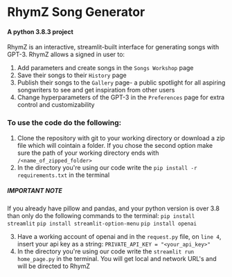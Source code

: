 # RhymZ Song Generator
#### A python 3.8.3 project
RhymZ is an interactive, streamlit-built interface for generating songs with GPT-3.
RhymZ allows a signed in user to:
1. Add parameters and create songs in the `Songs Workshop` page
2. Save their songs to their `History` page
3. Publish their songs to the `Gallery` page- a public spotlight for all aspiring songwriters to see and get inspiration from other users
4. Change hyperparameters of the GPT-3 in the `Preferences` page for extra control and customizability
### To use the code do the following:
1. Clone the repository with git to your working directory or download a zip file which will cointain a folder. If you chose the second option make sure the path of your working directory ends with `/<name_of_zipped_folder>`
2. In the directory you're using our code write the `pip install -r requirements.txt` in the terminal
##### IMPORTANT NOTE
If you already have pillow and pandas, and your python version is over 3.8 than only do the following commands to the terminal:
`pip install streamlit`
`pip install streamlit-option-menu`
`pip install openai`


3. Have a working account of openai and in the `request.py` file, on `line 4`, insert your api key as a string:
`PRIVATE_API_KEY = "<your_api_key>"`
4. In the directory you're using our code write the `streamlit run home_page.py` in the terminal. You will get local and network URL's and will be directed to RhymZ


